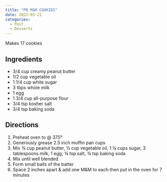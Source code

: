 ```yaml
---
title: "PB M&M COOKIES"
date: 2022-03-21
categories:
  - Post
  - Desserts
---
```


Makes 17 cookies

## Ingredients


* 3/4 cup creamy peanut butter
* 1/2 cup vegetable oil
* 1 1/4 cup white sugar
* 3 tbps whole milk
* 1 egg
* 1 3/4 cup all-purpose flour
* 3/4 tsp kosher salt
* 3/4 tsp baking soda

## Directions
1. Preheat oven to @ 375°
2. Generously grease 2.5 inch muffin pan cups
3. Mix ¾ cup peanut butter, ½ cup vegetable oil, 1 ¼ cups sugar, 3 tablespoons milk, 1 egg, ¾ tsp salt, ¾ tsp baking soda
4. Mix until well blended
5. Form small balls of the batter
6. Space 2 inches apart & add one M&M to each then put in the oven for 7 minutes


